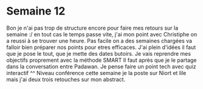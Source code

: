 # Semaine 12

Bon je n'ai pas trop de structure encore pour faire mes retours sur la semaine :/ 
en tout cas le temps passe vite, j'ai mon point avec Christiphe on a reussi à se trouver une heure. Pas facile on a des semaines chargées va falloir bien préparer nos points pour etres efficaces.
J'ai plein d'idées il faut que je pose le tout, que je mette des dates butoirs.
Je vais reprendre mes objectifs proprement avec la méthode SMART 
Il faut après que je le partage dans la conversation entre Padawan.
Je pense faire un point tech avec quiz interactif ^^
Niveau conférence cette semaine je la poste sur Niort et lile mais j'ai deux trois retouches sur mon abstract.
